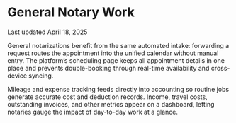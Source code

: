 # General Notary Work

Last updated April 18, 2025

General notarizations benefit from the same automated intake: forwarding a request routes the appointment into the unified calendar without manual entry. The platform’s scheduling page keeps all appointment details in one place and prevents double-booking through real-time availability and cross-device syncing.

Mileage and expense tracking feeds directly into accounting so routine jobs generate accurate cost and deduction records. Income, travel costs, outstanding invoices, and other metrics appear on a dashboard, letting notaries gauge the impact of day-to-day work at a glance.
